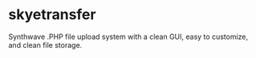 # skyetransfer
Synthwave .PHP file upload system with a clean GUI, easy to customize, and clean file storage.

